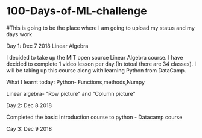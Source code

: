 # 100-Days-of-ML-challenge
#This is going to be the place where I am going to upload my status and my days work 

Day 1: Dec 7 2018
Linear Algebra

I decided to take up the MIT open source Linear Algebra course. I have decided to complete 1 video lesson per day.(In totoal there are 34 classes). I will be taking up this course along with learning Python from DataCamp.

What I learnt today:
Python- Functions,methods,Numpy

Linear algebra- "Row picture" and "Column picture"

Day 2:  Dec 8 2018

Completed the basic Introduction course to python - Datacamp course

Cay 3: Dec 9 2018



